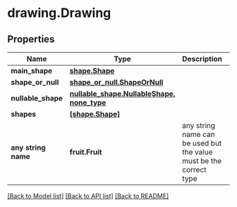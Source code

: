 # drawing.Drawing

## Properties
Name | Type | Description | Notes
------------ | ------------- | ------------- | -------------
**main_shape** | [**shape.Shape**](Shape.md) |  | [optional] 
**shape_or_null** | [**shape_or_null.ShapeOrNull**](ShapeOrNull.md) |  | [optional] 
**nullable_shape** | [**nullable_shape.NullableShape, none_type**](NullableShape.md) |  | [optional] 
**shapes** | [**[shape.Shape]**](Shape.md) |  | [optional] 
**any string name** | **fruit.Fruit** | any string name can be used but the value must be the correct type | [optional]

[[Back to Model list]](../README.md#documentation-for-models) [[Back to API list]](../README.md#documentation-for-api-endpoints) [[Back to README]](../README.md)


